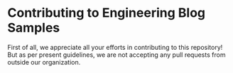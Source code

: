 # Contributing to Engineering Blog Samples

First of all, we appreciate all your efforts in contributing to this repository! But as per present guidelines, we are not accepting any pull requests from outside our organization. 
